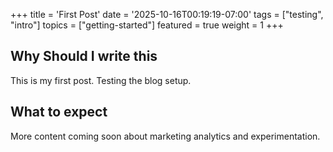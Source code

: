+++
title = 'First Post'
date = '2025-10-16T00:19:19-07:00'
tags = ["testing", "intro"]
topics = ["getting-started"]
featured = true
weight = 1
+++

## Why Should I write this

This is my first post. Testing the blog setup.

## What to expect

More content coming soon about marketing analytics and experimentation.